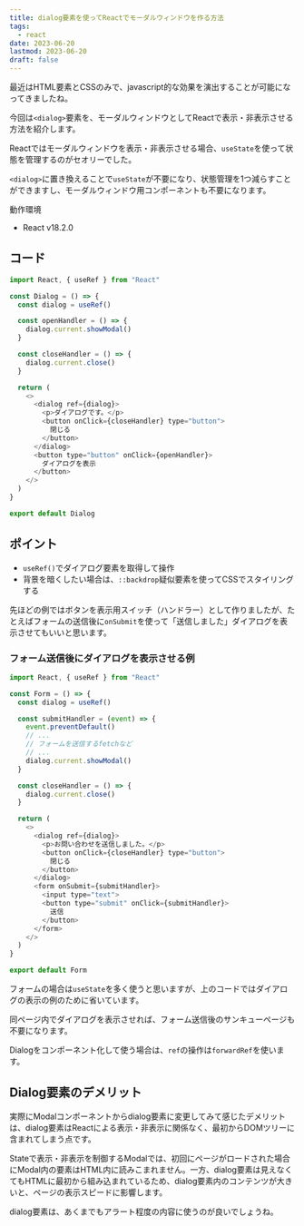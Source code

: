 ```yaml
---
title: dialog要素を使ってReactでモーダルウィンドウを作る方法
tags:
  - react
date: 2023-06-20
lastmod: 2023-06-20
draft: false
---
```


最近はHTML要素とCSSのみで、javascript的な効果を演出することが可能になってきましたね。

今回は`<dialog>`要素を、モーダルウィンドウとしてReactで表示・非表示させる方法を紹介します。

Reactではモーダルウィンドウを表示・非表示させる場合、`useState`を使って状態を管理するのがセオリーでした。

`<dialog>`に置き換えることで`useState`が不要になり、状態管理を1つ減らすことができますし、モーダルウィンドウ用コンポーネントも不要になります。

動作環境

- React v18.2.0

## コード

```js
import React, { useRef } from "React"

const Dialog = () => {
  const dialog = useRef()

  const openHandler = () => {
    dialog.current.showModal()
  }

  const closeHandler = () => {
    dialog.current.close()
  }

  return (
    <>
      <dialog ref={dialog}>
        <p>ダイアログです。</p>
        <button onClick={closeHandler} type="button">
          閉じる
        </button>
      </dialog>
      <button type="button" onClick={openHandler}>
        ダイアログを表示
      </button>
    </>
  )
}

export default Dialog
```

## ポイント

- `useRef()`でダイアログ要素を取得して操作
- 背景を暗くしたい場合は、`::backdrop`疑似要素を使ってCSSでスタイリングする

先ほどの例ではボタンを表示用スイッチ（ハンドラー）として作りましたが、たとえばフォームの送信後に`onSubmit`を使って「送信しました」ダイアログを表示させてもいいと思います。

### フォーム送信後にダイアログを表示させる例

```js
import React, { useRef } from "React"

const Form = () => {
  const dialog = useRef()

  const submitHandler = (event) => {
    event.preventDefault()
    // ...
    // フォームを送信するfetchなど
    // ...
    dialog.current.showModal()
  }

  const closeHandler = () => {
    dialog.current.close()
  }

  return (
    <>
      <dialog ref={dialog}>
        <p>お問い合わせを送信しました。</p>
        <button onClick={closeHandler} type="button">
          閉じる
        </button>
      </dialog>
      <form onSubmit={submitHandler}>
        <input type="text">
        <button type="submit" onClick={submitHandler}>
          送信
        </button>
      </form>
    </>
  )
}

export default Form
```

フォームの場合は`useState`を多く使うと思いますが、上のコードではダイアログの表示の例のために省いています。

同ページ内でダイアログを表示させれば、フォーム送信後のサンキューページも不要になります。

Dialogをコンポーネント化して使う場合は、`ref`の操作は`forwardRef`を使います。

## Dialog要素のデメリット

実際にModalコンポーネントからdialog要素に変更してみて感じたデメリットは、dialog要素はReactによる表示・非表示に関係なく、最初からDOMツリーに含まれてしまう点です。

Stateで表示・非表示を制御するModalでは、初回にページがロードされた場合にModal内の要素はHTML内に読みこまれません。一方、dialog要素は見えなくてもHTMLに最初から組み込まれているため、dialog要素内のコンテンツが大きいと、ページの表示スピードに影響します。

dialog要素は、あくまでもアラート程度の内容に使うのが良いでしょうね。
